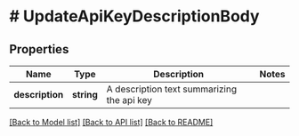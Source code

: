 # # UpdateApiKeyDescriptionBody

## Properties

Name | Type | Description | Notes
------------ | ------------- | ------------- | -------------
**description** | **string** | A description text summarizing the api key |

[[Back to Model list]](../../README.md#models) [[Back to API list]](../../README.md#endpoints) [[Back to README]](../../README.md)
